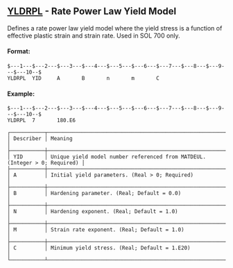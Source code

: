 ## [YLDRPL](https://help.hexagonmi.com/bundle/MSC_Nastran_2022.4/page/Nastran_Combined_Book/qrg/bulktuv/TOC.YLDRPL.xhtml) - Rate Power Law Yield Model

Defines a rate power law yield model where the yield stress is a function of effective plastic strain and strain rate. Used in SOL 700 only.

#### Format:

```nastran
$---1---$---2---$---3---$---4---$---5---$---6---$---7---$---8---$---9---$---10--$
YLDRPL  YID     A       B       n       m       C                               
```
#### Example:

```nastran
$---1---$---2---$---3---$---4---$---5---$---6---$---7---$---8---$---9---$---10--$
YLDRPL  7       180.E6                                                          
```
```text
┌───────────┬────────────────────────────────────────────────────────────────────────────┐
│ Describer │ Meaning                                                                    │
├───────────┼────────────────────────────────────────────────────────────────────────────┤
│ YID       │ Unique yield model number referenced from MATDEUL. (Integer > 0; Required) │
├───────────┼────────────────────────────────────────────────────────────────────────────┤
│ A         │ Initial yield parameters. (Real > 0; Required)                             │
├───────────┼────────────────────────────────────────────────────────────────────────────┤
│ B         │ Hardening parameter. (Real; Default = 0.0)                                 │
├───────────┼────────────────────────────────────────────────────────────────────────────┤
│ N         │ Hardening exponent. (Real; Default = 1.0)                                  │
├───────────┼────────────────────────────────────────────────────────────────────────────┤
│ M         │ Strain rate exponent. (Real; Default = 1.0)                                │
├───────────┼────────────────────────────────────────────────────────────────────────────┤
│ C         │ Minimum yield stress. (Real; Default = 1.E20)                              │
└───────────┴────────────────────────────────────────────────────────────────────────────┘
```
